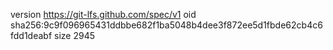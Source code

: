 version https://git-lfs.github.com/spec/v1
oid sha256:9c9f096965431ddbbe682f1ba5048b4dee3f872ee5d1fbde62cb4c6fdd1deabf
size 2945

